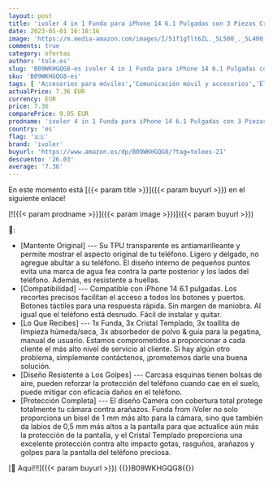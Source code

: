 ```yaml
---
layout: post
title: 'ivoler 4 in 1 Funda para iPhone 14 6.1 Pulgadas con 3 Piezas Cristal Templado  Transparente [Protección de Cámara] Carcasa Protectora Anti-Choque Case  Suave TPU Silicona Anti-arañazos Caso'
date: 2023-05-01 16:18:16
image: 'https://m.media-amazon.com/images/I/51f1gTlt6ZL._SL500_._SL400_.jpg'
comments: true
category: ofertas
author: 'tole.es'
slug: 'B09WKHGQG8-es ivoler 4 in 1 Funda para iPhone 14 6.1 Pulgadas con 3...'
sku: 'B09WKHGQG8-es'
tags: [ 'Accesorios para móviles','Comunicación móvil y accesorios','Electrónica','Fundas y carcasas para teléfonos móviles','iphone','ivoler','🇪🇸', ]
actualPrice: 7.36 EUR
currency: EUR
price: 7.36
comparePrice: 9.95 EUR
prodname: 'ivoler 4 in 1 Funda para iPhone 14 6.1 Pulgadas con 3 Piezas Cristal Templado  Transparente [Protección de Cámara] Carcasa Protectora Anti-Choque Case  Suave TPU Silicona Anti-arañazos Caso'
country: 'es'
flag: '🇪🇸'
brand: 'ivoler'
buyurl: 'https://www.amazon.es/dp/B09WKHGQG8/?tag=tolees-21'
descuento: '26.03'
average: '7.36'
---
```


En este momento está [{{< param title >}}]({{< param buyurl >}}) en el siguiente enlace!

[![{{< param prodname >}}]({{< param image >}})]({{< param buyurl >}})

🔎:

- [Mantente Original] --- Su TPU transparente es antiamarilleante y permite mostrar el aspecto original de tu teléfono. Ligero y delgado, no agregue abultar a su teléfono. El diseño interno de pequeños puntos evita una marca de agua fea contra la parte posterior y los lados del teléfono. Además, es resistente a huellas.
- [Compatibilidad] --- Compatible con iPhone 14 6.1 pulgadas. Los recortes precisos facilitan el acceso a todos los botones y puertos. Botones táctiles para una respuesta rápida. Sin margen de maniobra. Al igual que el teléfono está desnudo. Fácil de instalar y quitar.
- [Lo Que Recibes] --- 1x Funda, 3x Cristal Templado, 3x toallita de limpieza húmeda/seca, 3x absorbedor de polvo & guía para la pegatina, manual de usuario. Estamos comprometidos a proporcionar a cada cliente el más alto nivel de servicio al cliente. Si hay algún otro problema, simplemente contáctenos, ¡prometemos darle una buena solución.
- [Diseño Resistente a Los Golpes] --- Carcasa esquinas tienen bolsas de aire, pueden reforzar la protección del teléfono cuando cae en el suelo, puede mitigar con eficacia daños en el teléfono.
- [Protección Completa] --- El diseño Camera con cobertura total protege totalmente tu cámara contra arañazos. Funda from iVoler no solo proporciona un bisel de 1 mm más alto para la cámara, sino que también da labios de 0,5 mm más altos a la pantalla para que actualice aún más la protección de la pantalla, y el Cristal Templado proporciona una excelente protección contra alto impacto gotas, rasguños, arañazos y golpes para la pantalla del teléfono preciosa.

[🛒 Aquí!!!]({{< param buyurl >}})
{{<world>}}B09WKHGQG8{{</world>}}

